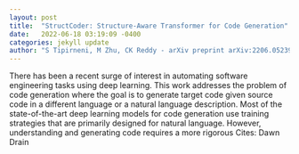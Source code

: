 ```yaml
---
layout: post
title:  "StructCoder: Structure-Aware Transformer for Code Generation"
date:   2022-06-18 03:19:09 -0400
categories: jekyll update
author: "S Tipirneni, M Zhu, CK Reddy - arXiv preprint arXiv:2206.05239, 2022"
---
```

There has been a recent surge of interest in automating software engineering tasks using deep learning. This work addresses the problem of code generation where the goal is to generate target code given source code in a different language or a natural language description. Most of the state-of-the-art deep learning models for code generation use training strategies that are primarily designed for natural language. However, understanding and generating code requires a more rigorous  Cites: Dawn Drain